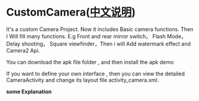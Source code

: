 # CustomCamera([中文说明](https://github.com/jinguangyue/CustomCamera/blob/master/README_CN.md))
It's a custom Camera Project. Now it includes Basic camera functions. Then I Will fill many functions. E.g Front and rear mirror switch， Flash Mode， Delay shooting， Square viewfinder，Then i will Add watermark effect and Camera2 Api.

You can download the apk file folder , and then install the apk demo

If you want to define your own interface , then you can view the detailed CameraActivity and change its layout file activity_camera.xml.

**some Explanation**

